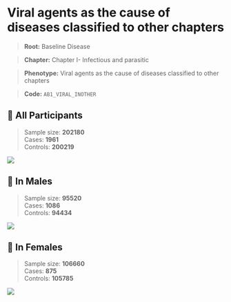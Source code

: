 # Viral agents as the cause of diseases classified to other chapters

> **Root:** Baseline Disease  

> **Chapter:** Chapter I- Infectious and parasitic  

> **Phenotype:** Viral agents as the cause of diseases classified to other chapters  

> **Code:** `AB1_VIRAL_INOTHER`

## 🧪 All Participants  
> Sample size: **202180**  
> Cases: **1961**  
> Controls: **200219**
<img src="/Disease/Figures/ALL/Incidence/AB1_VIRAL_INOTHER.png"/>
<CsvTable src="/public/Disease/Data/ALL/Incidence/COX_AB1_VIRAL_INOTHER.csv" label="🔍 View full results" />

## 👨 In Males  
> Sample size: **95520**  
> Cases: **1086**  
> Controls: **94434**
<img src="/Disease/Figures/Male/Incidence/AB1_VIRAL_INOTHER.png"/>
<CsvTable src="/public/Disease/Data/Male/Incidence/COX_AB1_VIRAL_INOTHER.csv" label="🔍 View full results" />

## 👩 In Females  
> Sample size: **106660**  
> Cases: **875**  
> Controls: **105785**
<img src="/Disease/Figures/Female/Incidence/AB1_VIRAL_INOTHER.png"/>
<CsvTable src="/public/Disease/Data/Female/Incidence/COX_AB1_VIRAL_INOTHER.csv" label="🔍 View full results" />
